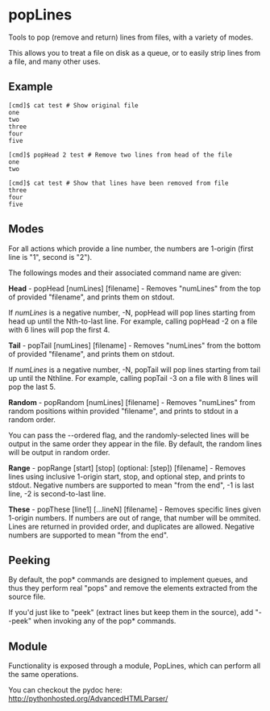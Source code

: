 # popLines
Tools to pop (remove and return) lines from files, with a variety of modes.

This allows you to treat a file on disk as a queue, or to easily strip lines from a file, and many other uses.


Example
-------

	[cmd]$ cat test # Show original file
	one
	two
	three
	four
	five

	[cmd]$ popHead 2 test # Remove two lines from head of the file
	one
	two

	[cmd]$ cat test # Show that lines have been removed from file
	three
	four
	five



Modes
-----

For all actions which provide a line number, the numbers are 1-origin (first line is "1", second is "2").

The followings modes and their associated command name are given:

**Head** - popHead \[numLines\] \[filename\] - Removes "numLines" from the top of provided "filename", and prints them on stdout.

If *numLines* is a negative number, -N, popHead will pop lines starting from head up until the Nth-to-last line. For example, calling popHead -2 on a file with 6 lines will pop the first 4.


**Tail** - popTail \[numLines\] \[filename\] - Removes "numLines" from the bottom of provided "filename", and prints them on stdout.

If *numLines* is a negative number, -N, popTail will pop lines starting from tail up until the Nthline. For example, calling popTail -3 on a file with 8 lines will pop the last 5.


**Random** - popRandom \[numLines\] \[filename\] - Removes "numLines" from random positions within provided "filename", and prints to stdout in a random order.


You can pass the --ordered flag, and the randomly-selected lines will be output in the same order they appear in the file. By default, the random lines will be output in random order.


**Range** - popRange \[start\] \[stop\] (optional: \[step\]) \[filename\] - Removes lines using inclusive 1-origin start, stop, and optional step, and prints to stdout. Negative numbers are supported to mean "from the end", -1 is last line, -2 is second-to-last line.

**These** - popThese \[line1\] \[...lineN\] \[filename\] - Removes specific lines given 1-origin numbers. If numbers are out of range, that number will be ommited. Lines are returned in provided order, and duplicates are allowed. Negative numbers are supported to mean "from the end".


Peeking
-------

By default, the pop\* commands are designed to implement queues, and thus they perform real "pops" and remove the elements extracted from the source file.

If you'd just like to "peek" (extract lines but keep them in the source), add "--peek" when invoking any of the pop\* commands.


Module
------

Functionality is exposed through a module, PopLines, which can perform all the same operations.

You can checkout the pydoc here: http://pythonhosted.org/AdvancedHTMLParser/
